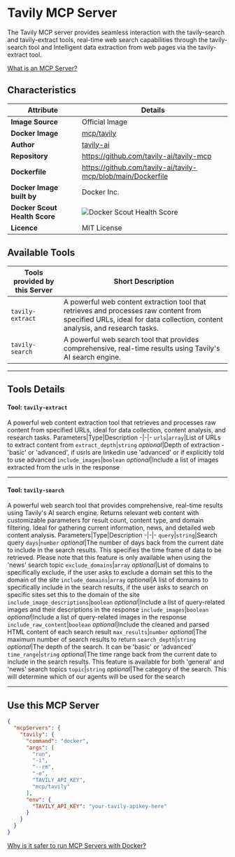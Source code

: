 # Tavily MCP Server

The Tavily MCP server provides seamless interaction with the tavily-search and tavily-extract tools, real-time web search capabilities through the tavily-search tool and Intelligent data extraction from web pages via the tavily-extract tool.

[What is an MCP Server?](https://www.anthropic.com/news/model-context-protocol)

## Characteristics
Attribute|Details|
|-|-|
**Image Source**|Official Image
**Docker Image**|[mcp/tavily](https://hub.docker.com/repository/docker/mcp/tavily)
**Author**|[tavily-ai](https://github.com/tavily-ai)
**Repository**|https://github.com/tavily-ai/tavily-mcp
**Dockerfile**|https://github.com/tavily-ai/tavily-mcp/blob/main/Dockerfile
**Docker Image built by**|Docker Inc.
**Docker Scout Health Score**| ![Docker Scout Health Score](https://api.scout.docker.com/v1/policy/insights/org-image-score/badge/mcp/tavily)
**Licence**|MIT License

## Available Tools
Tools provided by this Server|Short Description
-|-
`tavily-extract`|A powerful web content extraction tool that retrieves and processes raw content from specified URLs, ideal for data collection, content analysis, and research tasks.|
`tavily-search`|A powerful web search tool that provides comprehensive, real-time results using Tavily's AI search engine.|

---
## Tools Details

#### Tool: **`tavily-extract`**
A powerful web content extraction tool that retrieves and processes raw content from specified URLs, ideal for data collection, content analysis, and research tasks.
Parameters|Type|Description
-|-|-
`urls`|`array`|List of URLs to extract content from
`extract_depth`|`string` *optional*|Depth of extraction - 'basic' or 'advanced', if usrls are linkedin use 'advanced' or if explicitly told to use advanced
`include_images`|`boolean` *optional*|Include a list of images extracted from the urls in the response

---
#### Tool: **`tavily-search`**
A powerful web search tool that provides comprehensive, real-time results using Tavily's AI search engine. Returns relevant web content with customizable parameters for result count, content type, and domain filtering. Ideal for gathering current information, news, and detailed web content analysis.
Parameters|Type|Description
-|-|-
`query`|`string`|Search query
`days`|`number` *optional*|The number of days back from the current date to include in the search results. This specifies the time frame of data to be retrieved. Please note that this feature is only available when using the 'news' search topic
`exclude_domains`|`array` *optional*|List of domains to specifically exclude, if the user asks to exclude a domain set this to the domain of the site
`include_domains`|`array` *optional*|A list of domains to specifically include in the search results, if the user asks to search on specific sites set this to the domain of the site
`include_image_descriptions`|`boolean` *optional*|Include a list of query-related images and their descriptions in the response
`include_images`|`boolean` *optional*|Include a list of query-related images in the response
`include_raw_content`|`boolean` *optional*|Include the cleaned and parsed HTML content of each search result
`max_results`|`number` *optional*|The maximum number of search results to return
`search_depth`|`string` *optional*|The depth of the search. It can be 'basic' or 'advanced'
`time_range`|`string` *optional*|The time range back from the current date to include in the search results. This feature is available for both 'general' and 'news' search topics
`topic`|`string` *optional*|The category of the search. This will determine which of our agents will be used for the search

---
## Use this MCP Server

```json
{
  "mcpServers": {
    "tavily": {
      "command": "docker",
      "args": [
        "run",
        "-i",
        "--rm",
        "-e",
        "TAVILY_API_KEY",
        "mcp/tavily"
      ],
      "env": {
        "TAVILY_API_KEY": "your-tavily-apikey-here"
      }
    }
  }
}
```

[Why is it safer to run MCP Servers with Docker?](https://www.docker.com/blog/the-model-context-protocol-simplifying-building-ai-apps-with-anthropic-claude-desktop-and-docker/)
